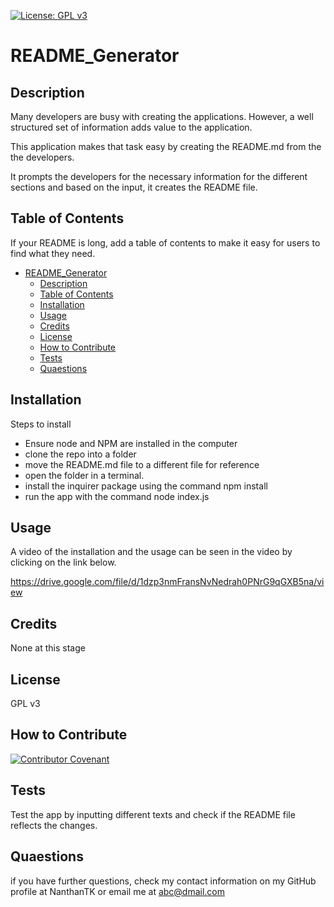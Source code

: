 [![License: GPL v3]()]()

  # README_Generator

  
  ## Description

  Many developers are busy with creating the applications. However, a well structured set of information adds value to the application.

This application makes that task easy by creating the README.md from the the developers.

It prompts the developers for the necessary information for the different sections and based on the input, it creates the README file. 


## Table of Contents 

If your README is long, add a table of contents to make it easy for users to find what they need.
  
  
- [README_Generator](#projecttitle)
  - [Description](#description)
  - [Table of Contents](#table-of-contents)
  - [Installation](#installation)
  - [Usage](#usage)
  - [Credits](#credits)
  - [License](#license)
  - [How to Contribute](#how-to-contribute)
  - [Tests](#tests)
  - [Quaestions](#quaestions)

## Installation

Steps to install
  - Ensure node and NPM are installed in the computer
  - clone the repo into a folder
  - move the README.md file to a different file for reference
  - open the folder in a terminal.
  - install the inquirer package using the command npm install
  - run the app with the command node index.js

## Usage

A video of the installation and the usage can be seen in the video by clicking on the link below.

https://drive.google.com/file/d/1dzp3nmFransNvNedrah0PNrG9qGXB5na/view

## Credits

None at this stage

## License

GPL v3

## How to Contribute

[![Contributor Covenant](https://img.shields.io/badge/Contributor%20Covenant-2.1-4baaaa.svg)](code_of_conduct.md)

## Tests

Test the app by inputting different texts and check if the README file reflects the changes.

## Quaestions

if you have further questions, check my contact information on my GitHub profile at 
NanthanTK 
or
email me at abc@dmail.com

